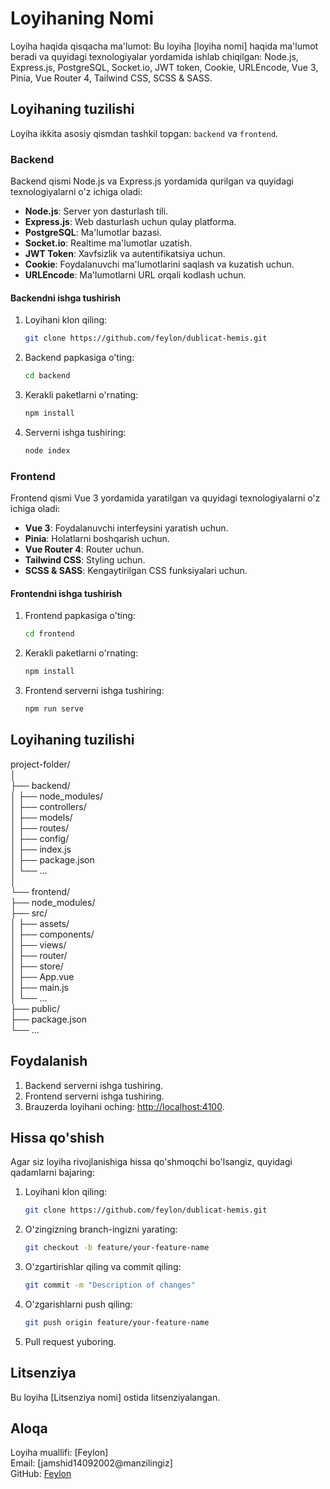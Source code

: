# Loyihaning Nomi

Loyiha haqida qisqacha ma'lumot: 
Bu loyiha [loyiha nomi] haqida ma'lumot beradi va quyidagi texnologiyalar yordamida ishlab chiqilgan: Node.js, Express.js, PostgreSQL, Socket.io, JWT token, Cookie, URLEncode, Vue 3, Pinia, Vue Router 4, Tailwind CSS, SCSS & SASS.

## Loyihaning tuzilishi

Loyiha ikkita asosiy qismdan tashkil topgan: `backend` va `frontend`.

### Backend

Backend qismi Node.js va Express.js yordamida qurilgan va quyidagi texnologiyalarni o'z ichiga oladi:

- **Node.js**: Server yon dasturlash tili.
- **Express.js**: Web dasturlash uchun qulay platforma.
- **PostgreSQL**: Ma'lumotlar bazasi.
- **Socket.io**: Realtime ma'lumotlar uzatish.
- **JWT Token**: Xavfsizlik va autentifikatsiya uchun.
- **Cookie**: Foydalanuvchi ma'lumotlarini saqlash va kuzatish uchun.
- **URLEncode**: Ma'lumotlarni URL orqali kodlash uchun.

#### Backendni ishga tushirish

1. Loyihani klon qiling:
    ```bash
    git clone https://github.com/feylon/dublicat-hemis.git
    ```

2. Backend papkasiga o'ting:
    ```bash
    cd backend
    ```

3. Kerakli paketlarni o'rnating:
    ```bash
    npm install
    ```

4. Serverni ishga tushiring:
    ```bash
    node index
    ```

### Frontend

Frontend qismi Vue 3 yordamida yaratilgan va quyidagi texnologiyalarni o'z ichiga oladi:

- **Vue 3**: Foydalanuvchi interfeysini yaratish uchun.
- **Pinia**: Holatlarni boshqarish uchun.
- **Vue Router 4**: Router uchun.
- **Tailwind CSS**: Styling uchun.
- **SCSS & SASS**: Kengaytirilgan CSS funksiyalari uchun.

#### Frontendni ishga tushirish

1. Frontend papkasiga o'ting:
    ```bash
    cd frontend
    ```

2. Kerakli paketlarni o'rnating:
    ```bash
    npm install
    ```

3. Frontend serverni ishga tushiring:
    ```bash
    npm run serve
    ```

## Loyihaning tuzilishi

project-folder/ <br />
│ <br />
├── backend/  <br />
│   ├── node_modules/  <br />
│   ├── controllers/ <br />
│   ├── models/ <br />
│   ├── routes/ <br />
│   ├── config/ <br />
│   ├── index.js <br />
│   ├── package.json <br />
│   └── ... <br />
│ <br />
└── frontend/ <br />
    ├── node_modules/ <br />
    ├── src/ <br />
    │   ├── assets/ <br />
    │   ├── components/ <br />
    │   ├── views/ <br />
    │   ├── router/ <br />
    │   ├── store/ <br />
    │   ├── App.vue <br />
    │   ├── main.js <br />
    │   └── ... <br />
    ├── public/ <br />
    ├── package.json <br />
    └── ... <br />

## Foydalanish

1. Backend serverni ishga tushiring.
2. Frontend serverni ishga tushiring.
3. Brauzerda loyihani oching: [http://localhost:4100](http://localhost:4100).

## Hissa qo'shish

Agar siz loyiha rivojlanishiga hissa qo'shmoqchi bo'lsangiz, quyidagi qadamlarni bajaring:

1. Loyihani klon qiling:
    ```bash
    git clone https://github.com/feylon/dublicat-hemis.git
    ```
2. O'zingizning branch-ingizni yarating:
    ```bash
    git checkout -b feature/your-feature-name
    ```
3. O'zgartirishlar qiling va commit qiling:
    ```bash
    git commit -m "Description of changes"
    ```
4. O'zgarishlarni push qiling:
    ```bash
    git push origin feature/your-feature-name
    ```
5. Pull request yuboring.

## Litsenziya

Bu loyiha [Litsenziya nomi] ostida litsenziyalangan.

## Aloqa

Loyiha muallifi: [Feylon]  
Email: [jamshid14092002@manzilingiz]  
GitHub: [Feylon](https://github.com/usernfeyloname)

